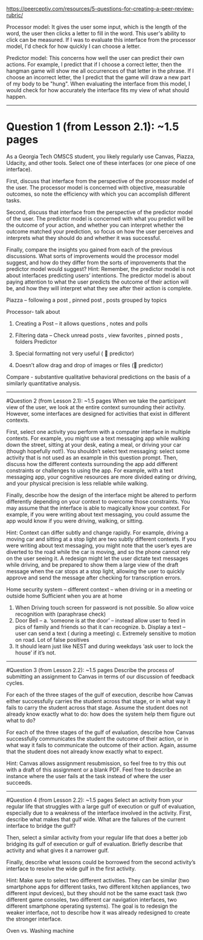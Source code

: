 

https://peerceptiv.com/resources/5-questions-for-creating-a-peer-review-rubric/


Processor model: It gives the user some input, which is the length of the word, the user then clicks a letter to fill in the word.  This user's ability to click can be measured.  If I was to evaluate this interface from the processor model, I'd check for how quickly I can choose a letter.   

 

Predictor model:  This concerns how well the user can predict their own actions.  For example, I predict that if I choose a correct letter, then the hangman game will show me all occurrences of that letter in the phrase.  If I choose an incorrect letter, the I predict that the game will draw a new part of my body to be "hung".  When evaluating the interface from this model, I would check for how accurately the interface fits my view of what should happen.


___________________________________________________________________________________________________________________

# Question 1 (from Lesson 2.1): ~1.5 pages
 As a Georgia Tech OMSCS student, you likely regularly use Canvas, Piazza, Udacity, and other tools. Select one of these interfaces (or one piece of one interface).

First, discuss that interface from the perspective of the processor model of the user. The processor model is concerned with objective, measurable outcomes, so note the efficiency with which you can accomplish different tasks.

Second, discuss that interface from the perspective of the predictor model of the user. The predictor model is concerned with what you predict will be the outcome of your action, and whether you can interpret whether the outcome matched your prediction, so focus on how the user perceives and interprets what they should do and whether it was successful.

Finally, compare the insights you gained from each of the previous discussions. What sorts of improvements would the processor model suggest, and how do they differ from the sorts of improvements that the predictor model would suggest?
Hint: Remember, the predictor model is not about interfaces predicting users’ intentions. The predictor model is about paying attention to what the user predicts the outcome of their action will be, and how they will interpret what they see after their action is complete. 


Piazza – following a post , pinned post , posts grouped by topics

Processor- talk about 
1)	Creating a Post – it allows questions , notes and polls
2)	Filtering data – Check unread posts , view favorites , pinned posts , folders
Predictor
1) Special formatting  not very useful (  predictor)

 
2) Doesn’t allow drag and drop of images or files ( predictor)

Compare - substantive qualitative behavioral predictions on the basis of a similarly quantitative analysis.

___________________________________________________________________________________________________________________

#Question 2 (from Lesson 2.1): ~1.5 pages
When we take the participant view of the user, we look at the entire context surrounding their activity. However, some interfaces are designed for activities that exist in different contexts.

First, select one activity you perform with a computer interface in multiple contexts. For example, you might use a text messaging app while walking down the street, sitting at your desk, eating a meal, or driving your car (though hopefully not!). You shouldn’t select text messaging: select some activity that is not used as an example in this question prompt.
Then, discuss how the different contexts surrounding the app add different constraints or challenges to using the app. For example, with a text messaging app, your cognitive resources are more divided eating or driving, and your physical precision is less reliable while walking.

Finally, describe how the design of the interface might be altered to perform differently depending on your context to overcome those constraints. You may assume that the interface is able to magically know your context. For example, if you were writing about text messaging, you could assume the app would know if you were driving, walking, or sitting.

Hint: Context can differ subtly and change rapidly. For example, driving a moving car and sitting at a stop light are two subtly different contexts. If you were writing about text messaging, you might note that the user’s eyes are diverted to the road while the car is moving, and so the phone cannot rely on the user seeing it. A redesign might let the user dictate text messages while driving, and be prepared to show them a large view of the draft message when the car stops at a stop light, allowing the user to quickly approve and send the message after checking for transcription errors.


Home security system – different context – when driving or in  a meeting or outside home
Sufficient when you are at home

1)	When Driving touch screen for password is not possible. So allow voice recognition with (paraphrase check)
2)	Door Bell – 
a.	‘someone is at the door’ – instead allow user to feed in pics of family and friends so that it can recognize.
b.	Display a text – user can send a text ( during a meeting)
c.	Extremely sensitive to motion on road. Lot of false positives
3)	It should learn just like NEST and during weekdays ‘ask user to lock the house’ if it’s not.



___________________________________________________________________________________________________________________

#Question 3 (from Lesson 2.2): ~1.5 pages
Describe the process of submitting an assignment to Canvas in terms of our discussion of feedback cycles.

For each of the three stages of the gulf of execution, describe how Canvas either successfully carries the student across that stage, or in what way it fails to carry the student across that stage. Assume the student does not already know exactly what to do: how does the system help them figure out what to do?

For each of the three stages of the gulf of evaluation, describe how Canvas successfully communicates the student the outcome of their action, or in what way it fails to communicate the outcome of their action. Again, assume that the student does not already know exactly what to expect.

Hint: Canvas allows assignment resubmission, so feel free to try this out with a draft of this assignment or a blank PDF. Feel free to describe an instance where the user fails at the task instead of where the user succeeds.



________________________________________________________________________________________________________________

#Question 4 (from Lesson 2.2): ~1.5 pages
Select an activity from your regular life that struggles with a large gulf of execution or gulf of evaluation, especially due to a weakness of the interface involved in the activity. 
First, describe what makes that gulf wide. What are the failures of the current interface to bridge the gulf?

Then, select a similar activity from your regular life that does a better job bridging its gulf of execution or gulf of evaluation. Briefly describe that activity and what gives it a narrower gulf.

Finally, describe what lessons could be borrowed from the second activity’s interface to resolve the wide gulf in the first activity.

Hint: Make sure to select two different activities. They can be similar (two smartphone apps for different tasks, two different kitchen appliances, two different input devices), but they should not be the same exact task (two different game consoles, two different car navigation interfaces, two different smartphone operating systems). The goal is to redesign the weaker interface, not to describe how it was already redesigned to create the stronger interface.

Oven vs. Washing machine

